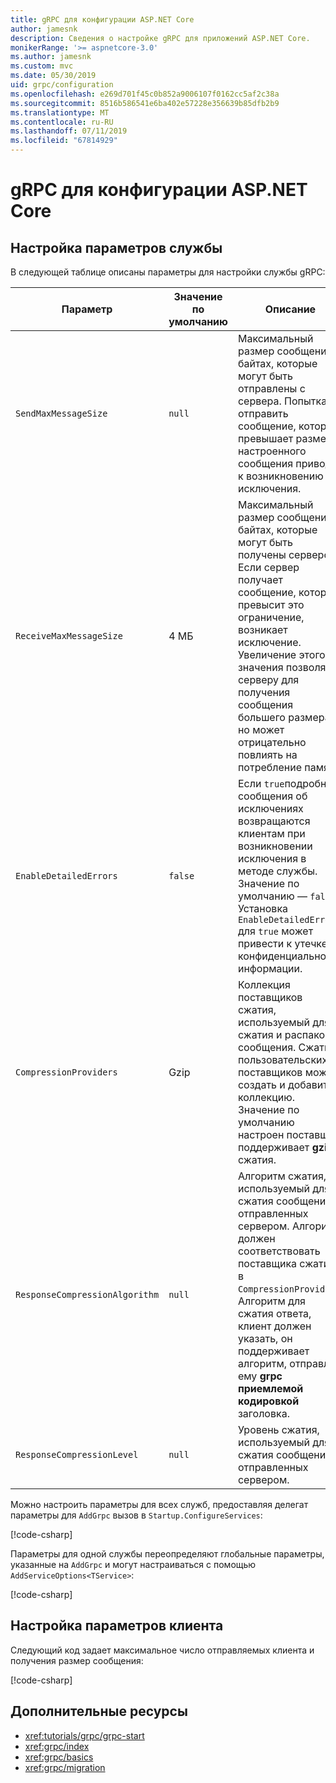 ```yaml
---
title: gRPC для конфигурации ASP.NET Core
author: jamesnk
description: Сведения о настройке gRPC для приложений ASP.NET Core.
monikerRange: '>= aspnetcore-3.0'
ms.author: jamesnk
ms.custom: mvc
ms.date: 05/30/2019
uid: grpc/configuration
ms.openlocfilehash: e269d701f45c0b852a9006107f0162cc5af2c38a
ms.sourcegitcommit: 8516b586541e6ba402e57228e356639b85dfb2b9
ms.translationtype: MT
ms.contentlocale: ru-RU
ms.lasthandoff: 07/11/2019
ms.locfileid: "67814929"
---
```

# <a name="grpc-for-aspnet-core-configuration"></a>gRPC для конфигурации ASP.NET Core

## <a name="configure-services-options"></a>Настройка параметров службы

В следующей таблице описаны параметры для настройки службы gRPC:

| Параметр | Значение по умолчанию | Описание |
| ------ | ------------- | ----------- |
| `SendMaxMessageSize` | `null` | Максимальный размер сообщения в байтах, которые могут быть отправлены с сервера. Попытка отправить сообщение, которое превышает размер настроенного сообщения приводят к возникновению исключения. |
| `ReceiveMaxMessageSize` | 4 МБ | Максимальный размер сообщения в байтах, которые могут быть получены сервером. Если сервер получает сообщение, которое превысит это ограничение, возникает исключение. Увеличение этого значения позволяет серверу для получения сообщения большего размера, но может отрицательно повлиять на потребление памяти. |
| `EnableDetailedErrors` | `false` | Если `true`подробные сообщения об исключениях возвращаются клиентам при возникновении исключения в методе службы. Значение по умолчанию — `false`. Установка `EnableDetailedErrors` для `true` может привести к утечке конфиденциальной информации. |
| `CompressionProviders` | Gzip | Коллекция поставщиков сжатия, используемый для сжатия и распаковки сообщения. Сжатие пользовательских поставщиков можно создать и добавить в коллекцию. Значение по умолчанию настроен поставщик поддерживает **gzip** сжатия. |
| `ResponseCompressionAlgorithm` | `null` | Алгоритм сжатия, используемый для сжатия сообщений, отправленных сервером. Алгоритм должен соответствовать поставщика сжатия в `CompressionProviders`. Алгоритм для сжатия ответа, клиент должен указать, он поддерживает алгоритм, отправляя ему **grpc приемлемой кодировкой** заголовка. |
| `ResponseCompressionLevel` | `null` | Уровень сжатия, используемый для сжатия сообщений, отправленных сервером. |

Можно настроить параметры для всех служб, предоставляя делегат параметры для `AddGrpc` вызов в `Startup.ConfigureServices`:

[!code-csharp[](~/grpc/configuration/sample/GrcpService/Startup.cs?name=snippet)]

Параметры для одной службы переопределяют глобальные параметры, указанные на `AddGrpc` и могут настраиваться с помощью `AddServiceOptions<TService>`:

[!code-csharp[](~/grpc/configuration/sample/GrcpService/Startup2.cs?name=snippet)]

## <a name="configure-client-options"></a>Настройка параметров клиента

Следующий код задает максимальное число отправляемых клиента и получения размер сообщения:

[!code-csharp[](~/grpc/configuration/sample/Program.cs?name=snippet&highlight=3-6)]

## <a name="additional-resources"></a>Дополнительные ресурсы

* <xref:tutorials/grpc/grpc-start>
* <xref:grpc/index>
* <xref:grpc/basics>
* <xref:grpc/migration>
